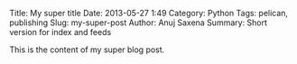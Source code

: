Title: My super title
Date: 2013-05-27 1:49
Category: Python
Tags: pelican, publishing
Slug: my-super-post
Author: Anuj Saxena
Summary: Short version for index and feeds

This is the content of my super blog post.